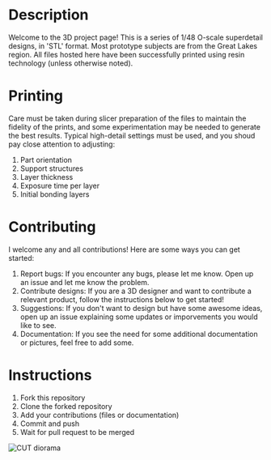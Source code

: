 # Description

Welcome to the 3D project page!  This is a series of 1/48 O-scale superdetail designs, in 'STL' format.  Most prototype subjects are from the Great Lakes region.  All files hosted here have been successfully printed using resin technology (unless otherwise noted).  

# Printing

Care must be taken during slicer preparation of the files to maintain the fidelity of the prints, and some experimentation may be needed to generate the best results.  Typical high-detail settings must be used, and you shoud pay close attention to adjusting:
  1. Part orientation
  2. Support structures
  3. Layer thickness
  4. Exposure time per layer
  5. Initial bonding layers

# Contributing

I welcome any and all contributions!  Here are some ways you can get started:
  1. Report bugs: If you encounter any bugs, please let me know. Open up an issue and let me know the problem.
  2. Contribute designs: If you are a 3D designer and want to contribute a relevant product, follow the instructions below to get started!
  3. Suggestions: If you don't want to design but have some awesome ideas, open up an issue explaining some updates or imporvements you would like to see.
  4. Documentation: If you see the need for some additional documentation or pictures, feel free to add some.

# Instructions

  1. Fork this repository
  2. Clone the forked repository
  3. Add your contributions (files or documentation)
  4. Commit and push
  5. Wait for pull request to be merged

![CUT diorama](https://github.com/user-attachments/assets/c80e7d03-5e89-485e-8fa2-9adb17f3f2bd)
